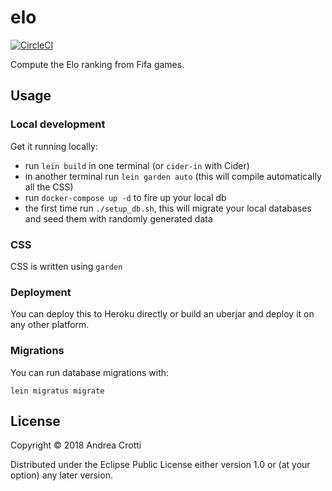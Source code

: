 # elo

[![CircleCI](https://circleci.com/gh/AndreaCrotti/elo/tree/master.svg?style=svg)](https://circleci.com/gh/AndreaCrotti/elo/tree/master)

Compute the Elo ranking from Fifa games.

## Usage

### Local development

Get it running locally:

- run `lein build` in one terminal (or `cider-in` with Cider)
- in another terminal run `lein garden auto` (this will compile
  automatically all the CSS)
- run `docker-compose up -d` to fire up your local db
- the first time run `./setup_db.sh`, this will migrate your local
  databases and seed them with randomly generated data

### CSS

CSS is written using `garden`

### Deployment

You can deploy this to Heroku directly or build an uberjar and deploy it on any other platform.

### Migrations

You can run database migrations with:

    lein migratus migrate

## License

Copyright © 2018 Andrea Crotti

Distributed under the Eclipse Public License either version 1.0 or (at
your option) any later version.
